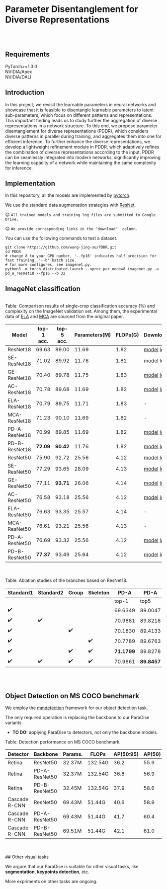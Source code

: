 # Parameter Disentanglement for Diverse Representations

<br><br>

## Requirements
PyTorch>=1.3.0<br>
NVIDIA/Apex<br>
NVIDIA/DALI<br>

## Introduction
In this project, we revisit the learnable parameters in neural networks and showcase that it is feasible to disentangle learnable parameters to latent sub-parameters, which focus on different patterns and representations. This important finding leads us to study further the aggregation of diverse representations in a network structure. To this end, we propose parameter disentanglement for diverse representations (PDDR), which considers diverse patterns in parallel during training, and aggregates them into one for efficient inference. To further enhance the diverse representations, we develop a lightweight refinement module in PDDR, which adaptively refines the combination of diverse representations according to the input. PDDR can be seamlessly integrated into modern networks, significantly improving the learning capacity of a network while maintaining the same complexity for inference. 



## Implementation
In this repository, all the models are implemented by [pytorch](https://pytorch.org/).<br>

We use the standard data augmentation strategies with [ResNet](https://github.com/pytorch/examples/blob/master/imagenet/main.py).<br>

:blush: `All trained models and training log files are submitted to Google Drive.`

:blush: `We provide corresponding links in the "download"  column.`

You can use the following commands to test a dataset.

```shell
git clone https://github.com/wang-jing-xu/PDDR.git
cd PDDR
# change 8 to your GPU number, '--fp16' indicates half precision for fast training. '--b' batch size.
# for more configures, see imagenet.py.
python3 -m torch.distributed.launch --nproc_per_node=8 imagenet.py -a pd_a_resnet18 --fp16 --b 32
```


## ImageNet classification
<br>
Table:  Comparison results of single-crop classification accuracy (%) and complexity on the ImageNet validation set. Among them, the experimental data of <a href="https://arxiv.org/abs/2403.01123">ELA</a> and <a href="https://arxiv.org/abs/2403.01713">MCA</a> are sourced from the original paper.

| Model | top-1 acc. |top-5 acc. |Parameters(M)|FLOPs(G)|Download|
| --- | --- |--- |--- |--- |---|
| ResNet18 | 69.63 |89.00|11.69|1.82|<a href="https://drive.google.com/file/d/1iUG2qiTIlUoyu3oBnABD5izG82GF2u7v/view?usp=sharing">model</a> <a href="https://drive.google.com/file/d/1FwT3yCRQY7LSHRUrI5jeb2wIP2blvcf5/view?usp=sharing">log</a>|
| SE-ResNet18 | 71.02 |89.92|11.78|1.82|<a href="https://drive.google.com/file/d/1s7ZB0MgzdVnyv2kc5NJIoJVbT1B7SazB/view?usp=sharing">model</a> <a href="https://drive.google.com/file/d/1meCrTVMJuUXDJQkAO0B0Az1yJUHjBtNZ/view?usp=sharing">log</a>|
| GE-ResNet18 | 70.40 |89.78|11.75|1.83|<a href="https://drive.google.com/file/d/1jlomXQxhhjpi4QI155mE8Hz3-CqutzHU/view?usp=sharing">model</a> <a href="https://drive.google.com/file/d/11NP3mKovpX-_LtUsS2M4tBljhFjFeJ_d/view?usp=sharing">log</a>|
| AC-ResNet18 | 70.78 |89.68|11.69|1.82|<a href="https://drive.google.com/file/d/1jt51PEjJ9dGeL5EnOchvPvPR54qPCR4k/view?usp=sharing">model</a> <a href="https://drive.google.com/file/d/1T2aE1IcTHzYyMMH2aeDYALda_O2PLqrG/view?usp=sharing">log</a>|
| ELA-ResNet18 | 70.79 |89.75|11.71|1.83|-|
| MCA-ResNet18 | 71.23 |90.10|11.69|1.82|-|
| PD-A-ResNet18 | 70.99 |89.85|11.69|1.82|<a href="https://drive.google.com/file/d/16-M4v6ZBxd-ljRAnfLYg9OhF_1zcjD6N/view?usp=sharing">model</a> <a href="https://drive.google.com/file/d/1ZZApggNvq1DdxtQAoiVsopPx5SGugl8x/view?usp=sharing">log</a>|
| PD-B-ResNet18 | **72.09** |**90.42**|11.76|1.82|<a href="https://drive.google.com/file/d/1FwT3yCRQY7LSHRUrI5jeb2wIP2blvcf5/view?usp=sharing">model</a> <a href="https://drive.google.com/file/d/1FwT3yCRQY7LSHRUrI5jeb2wIP2blvcf5/view?usp=sharing">log</a>|
| ResNet50 | 75.90|92.72|25.56|4.12|<a href="https://drive.google.com/open?id=1DMHhk99fG8rNZjE2wPh8VWZ5qIBOaYOf">model</a> <a href="https://drive.google.com/open?id=1KOM5BzyxQLZl2Aa5KIVOh6HmE7eQvsKa">log</a>|
| SE-ResNet50 | 77.29|93.65|28.09|4.13|<a href="https://drive.google.com/open?id=1lOXZv0IskrLLbm_z7JqonR6KaQ7lRpKP">model</a> <a href="https://drive.google.com/open?id=1gl43ufL2Pvum-dZy8B4yAnnV3bl1BSi2">log</a>|
| GE-ResNet50 | 77.11 |**93.71**|26.06|4.14|<a href="https://drive.google.com/file/d/1qTv5lWFY6E18h1c3hqWkNAs0n_Djri58/view?usp=sharing">model</a> <a href="https://drive.google.com/file/d/1f4OSR2qiBp8dFvUB8fYWDG4hOqPPXG8A/view?usp=sharing">log</a>|
| AC-ResNet50 |76.58|93.18|25.56|4.12|<a href="https://drive.google.com/file/d/15leIDi9UX3NJBNlXbp3_S5Z_RGmvQT-O/view?usp=sharing">model</a> <a href="https://drive.google.com/file/d/1_58yZxi1JSy_jb-L9iXdTnI5z6nUeEax/view?usp=sharing">log</a>|
| ELA-ResNet50 | 76.63 |93.35|25.57|4.14|-|
| MCA-ResNet50 | 76.61 |93.21|25.56|4.13|-|
| PD-A-ResNet50 | 76.69|93.32|25.56|4.12|<a href="https://drive.google.com/file/d/1IruxbflXSGyAw4JLxz4hDg-LU7H1F77H/view?usp=sharing">model</a> <a href="https://drive.google.com/file/d/1gxgUoQF7NKVawiobVATb45d5t-fgASBc/view?usp=sharing">log</a>|
| PD-B-ResNet50 |**77.37** |93.49|25.64|4.12|<a href="https://drive.google.com/file/d/1FYP-VVd8YUm2nl6EmO5s3sbdKMOA4C7o/view?usp=sharing">model</a> <a href="https://drive.google.com/file/d/1WOkS96O8RGE3MeYkw5K_e0Znaym8Dt_n/view?usp=sharing">log</a>|



<br>
<br>
Table: Ablation studies of the branches based on ResNet18.

| Standard1 | Standard2 |Group|Skeleton|PD-A|PD-A|PD-A|PD-B|PD-B|PD-B|
| --- | --- |--- |--- |--- |---|---|---|---|---|
|  |  | | |top-1|top5|Download|top1|top-5|Download|
|  :heavy_check_mark:| | | |69.6349|89.0047|<a href="https://drive.google.com/file/d/1iUG2qiTIlUoyu3oBnABD5izG82GF2u7v/view?usp=sharing">model</a> <a href="https://drive.google.com/file/d/1FwT3yCRQY7LSHRUrI5jeb2wIP2blvcf5/view?usp=sharing">log</a>|-|-|-|
|  :heavy_check_mark:| :heavy_check_mark: | | |70.9881|89.8218|<a href="https://drive.google.com/file/d/1jI6hdihJ-gsAAvMo4Tq5J93Yco69kAnu/view?usp=sharing">model</a> <a href="https://drive.google.com/file/d/1_R6VQP4TzznXb0j5xttmKbmQT5cLJ-GA/view?usp=sharing">log</a>|71.8990|90.3739|<a href="https://drive.google.com/file/d/1vRxUX1RlR1f_gIrplM3DUDkMVNWwpFG8/view?usp=sharing">model</a> <a href="https://drive.google.com/file/d/1YeVNGNu0XgF_xicLm3jRXBFtrB-syy0J/view?usp=sharing">log</a>|
|  :heavy_check_mark:| |  :heavy_check_mark:| |70.1830|89.4133|<a href="https://drive.google.com/file/d/1P3EG5JrDPopwPL8gJBuKTeI6sPPDgiNR/view?usp=sharing">model</a> <a href="https://drive.google.com/file/d/1BJ_679pixGYqhIY8BqhfRXfH30mn1K26/view?usp=sharing">log</a>|70.0474|89.3156|<a href="https://drive.google.com/file/d/1eKFb_m2QOPwCcl6xVPXTWA1VxyX1sLuq/view?usp=sharing">model</a> <a href="https://drive.google.com/file/d/1eLuMb2njrZMZKodcxnKMQDG8zESUhyYx/view?usp=sharing">log</a>|
|  :heavy_check_mark:| |  |:heavy_check_mark: |70.7789|89.6763|<a href="https://drive.google.com/file/d/1jt51PEjJ9dGeL5EnOchvPvPR54qPCR4k/view?usp=sharing">model</a> <a href="https://drive.google.com/file/d/1T2aE1IcTHzYyMMH2aeDYALda_O2PLqrG/view?usp=sharing">log</a>|71.9872|90.4157|<a href="https://drive.google.com/file/d/1g85N_O07rTx7XrgjRy0d6a1eUCnODXM5/view?usp=sharing">model</a> <a href="https://drive.google.com/file/d/12q_E3-5gxEhxH5AeCuvvps_nbFig09ov/view?usp=sharing">log</a>|
|  :heavy_check_mark:| | :heavy_check_mark: |:heavy_check_mark: |**71.1799**|89.8278|<a href="https://drive.google.com/file/d/1Lq4L7pEECvAQ01cUKsNJesxZCqaKWm6l/view?usp=sharing">model</a> <a href="https://drive.google.com/file/d/1Uwu8YE07HjCduQHhCoCkhKQL1lKPMEvS/view?usp=sharing">log</a>|71.8232|90.2524|<a href="https://drive.google.com/file/d/1ttcdCrLufLQDkqmQiwOSjaDucSqSTBWD/view?usp=sharing">model</a> <a href="https://drive.google.com/file/d/1Evqh9GbZbbfaXKaArG_SVpgS-whBhW0n/view?usp=sharing">log</a>|
|  :heavy_check_mark:| :heavy_check_mark:| :heavy_check_mark: |:heavy_check_mark: |70.9861|**89.8457**|<a href="https://drive.google.com/file/d/16-M4v6ZBxd-ljRAnfLYg9OhF_1zcjD6N/view?usp=sharing">model</a> <a href="https://drive.google.com/file/d/1ZZApggNvq1DdxtQAoiVsopPx5SGugl8x/view?usp=sharing">log</a>|**72.0873**|**90.4177**|<a href="https://drive.google.com/file/d/1FwT3yCRQY7LSHRUrI5jeb2wIP2blvcf5/view?usp=sharing">model</a> <a href="https://drive.google.com/file/d/1FwT3yCRQY7LSHRUrI5jeb2wIP2blvcf5/view?usp=sharing">log</a>|



<br>
<br>

## Object Detection on MS COCO benchmark
We employ the [mmdetection](https://github.com/open-mmlab/mmdetection) framework for our object detection task. 

The only required operation is replacing the backbone to our ParaDise variants.

- **TO DO:** applying ParaDise to detectors, not only the backbone models.

Table: Detection performance on MS COCO benchmark.

| Detector | Backbone | Params. | FLOPs | AP(50:95) | AP(50) | AP(75) | AP(s)|AP(m)|AP(l)|Download
| --- | --- | --- | --- | --- | --- | --- | --- | --- | --- | --- |
|Retina|ResNet50|32.37M|132.54G|36.2|55.9|38.5|19.4|39.8|48.3|[model](https://drive.google.com/open?id=1imZvUrwg6Vy6TFRLAsL62FsF-DyizZXR) [log](https://drive.google.com/open?id=14rRmHai_9ghL5oC-1DTTiLrt4w_HY0Yl)
|Retina|PD-A-ResNet50|32.37M|132.54G|36.8|56.9|39.3|20.2|40.7|49.4|[model](https://drive.google.com/file/d/1sMZI_qxy8Y77jUr2LZgRhoIX91OqgFYI/view?usp=sharing) [log](https://drive.google.com/file/d/1SgbayaO1s3o092hxVsRzF5FpzD9ghael/view?usp=sharing)
|Retina|PD-B-ResNet50|32.45M|132.54G|37.9|58.6|40.1|21.3|40.8|50.7|[model](https://drive.google.com/file/d/1sMZI_qxy8Y77jUr2LZgRhoIX91OqgFYI/view?usp=sharing) [log](https://drive.google.com/file/d/1SgbayaO1s3o092hxVsRzF5FpzD9ghael/view?usp=sharing)
Cascade R-CNN|ResNet50|69.43M|51.44G|40.6|58.9|44.2|22.4|43.7|54.7|[model](https://drive.google.com/open?id=1jGUT2KsFggLSJMkH0cgJUJV_p_cSM-7f) [log](https://drive.google.com/open?id=13g-4XlMlySVUJyrvWeU5FVCA--cojaCk)
Cascade R-CNN|PD-A-ResNet50|69.43M|51.44G|41.7|60.4|45.3|23.7|44.5|55.3|[model](https://drive.google.com/file/d/1aEWgHfN6bIxyG0l6-byntOB4xAE8HIf9/view?usp=sharing) [log](https://drive.google.com/file/d/1HxpcxiirZH8Eyc8yb-2Gnip06S7Q-MnL/view?usp=sharing)
Cascade R-CNN|PD-B-ResNet50|69.51M|51.44G|42.1|61.0|45.7|24.3|45.3 |55.5|[model](https://drive.google.com/file/d/1aEWgHfN6bIxyG0l6-byntOB4xAE8HIf9/view?usp=sharing) [log](https://drive.google.com/file/d/1HxpcxiirZH8Eyc8yb-2Gnip06S7Q-MnL/view?usp=sharing)

<br>
<br>
## Other visual tasks

We argure that our ParaDise is suitable for other visual tasks, like **segmentation**, **keypoints detection**, etc. 

More expriments on other tasks are ongoing. 

